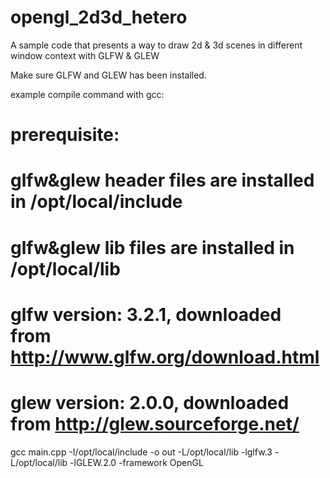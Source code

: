 # opengl_2d3d_hetero
A sample code that presents a way to draw 2d &amp; 3d scenes in different window context with GLFW &amp; GLEW

Make sure GLFW and GLEW has been installed.

example compile command with gcc:
# prerequisite: 
#    glfw&amp;glew header files are installed in /opt/local/include
#    glfw&amp;glew lib files are installed in /opt/local/lib
#    glfw version: 3.2.1, downloaded from http://www.glfw.org/download.html
#    glew version: 2.0.0, downloaded from http://glew.sourceforge.net/
gcc main.cpp -I/opt/local/include -o out -L/opt/local/lib -lglfw.3 -L/opt/local/lib -lGLEW.2.0 -framework OpenGL
